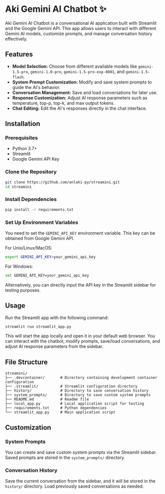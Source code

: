 # Aki Gemini AI Chatbot :sparkles:

Aki Gemini AI Chatbot is a conversational AI application built with Streamlit and the Google Gemini API. This app allows users to interact with different Gemini AI models, customize prompts, and manage conversation history effectively.

## Features

- **Model Selection:** Choose from different available models like `gemini-1.5-pro`, `gemini-1.0-pro`, `gemini-1.5-pro-exp-0801`, and `gemini-1.5-flash`.
- **System Prompt Customization:** Modify and save system prompts to guide the AI's behavior.
- **Conversation Management:** Save and load conversations for later use.
- **Response Customization:** Adjust AI response parameters such as temperature, top-p, top-k, and max output tokens.
- **Chat Editing:** Edit the AI's responses directly in the chat interface.

## Installation

### Prerequisites

- Python 3.7+
- Streamlit
- Google Gemini API Key

### Clone the Repository

```bash
git clone https://github.com/anlaki-py/streamini.git
cd streamini
```

### Install Dependencies

```bash
pip install -r requirements.txt
```

### Set Up Environment Variables

You need to set the `GEMINI_API_KEY` environment variable. This key can be obtained from Google Gemini API.

For Unix/Linux/MacOS:

```bash
export GEMINI_API_KEY=your_gemini_api_key
```

For Windows:

```bash
set GEMINI_API_KEY=your_gemini_api_key
```

Alternatively, you can directly input the API key in the Streamlit sidebar for testing purposes.

## Usage

Run the Streamlit app with the following command:

```bash
streamlit run streamlit_app.py
```

This will start the app locally and open it in your default web browser. You can interact with the chatbot, modify prompts, save/load conversations, and adjust AI response parameters from the sidebar.

## File Structure

```plaintext
streamini/
├── .devcontainer/       # Directory containing development container configuration
├── .streamlit/          # Streamlit configuration directory
├── history/             # Directory to save conversation history
├── system_prompts/      # Directory to save custom system prompts
├── README.md            # Readme file
├── local_app.py         # Local application script for testing
├── requirements.txt     # Python dependencies
└── streamlit_app.py     # Main application script
```

## Customization

### System Prompts

You can create and save custom system prompts via the Streamlit sidebar. Saved prompts are stored in the `system_prompts/` directory.

### Conversation History

Save the current conversation from the sidebar, and it will be stored in the `history/` directory. Load previously saved conversations as needed.
